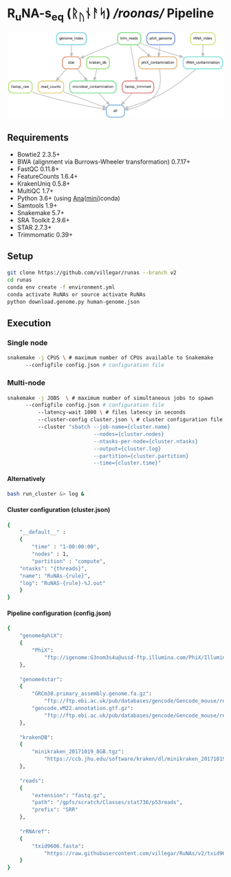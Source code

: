 
# R<sub>u</sub>NA-s<sub>eq</sub> (&#5809;<sub>&#5794;</sub>&#5822;&#5800;&#5835;) */roonas/* Pipeline

![Rule Graph](images/rule-graph.png?raw=true "Rule Graph")
## Requirements
-	Bowtie2 2.3.5+
-	BWA (alignment via Burrows-Wheeler transformation) 0.7.17+
-	FastQC 0.11.8+
-	FeatureCounts 1.6.4+
-	KrakenUniq 0.5.8+
-	MultiQC 1.7+
-	Python 3.6+ (using [Ana](https://anaconda.org)([mini](https://docs.conda.io/en/latest/miniconda.html))conda)
-	Samtools 1.9+
-	Snakemake 5.7+
-	SRA Toolkit 2.9.6+
-	STAR 2.7.3+
-	Trimmomatic 0.39+

## Setup
```bash
git clone https://github.com/villegar/runas --branch v2
cd runas
conda env create -f environment.yml
conda activate RuNAs or source activate RuNAs
python download.genome.py human-genome.json
```

## Execution
### Single node
```bash
snakemake -j CPUS \ # maximum number of CPUs available to Snakemake
	  --configfile config.json # configuration file
```

### Multi-node
```bash
snakemake -j JOBS  \ # maximum number of simultaneous jobs to spawn
	  --configfile config.json # configuration file
          --latency-wait 1000 \ # files latency in seconds
          --cluster-config cluster.json \ # cluster configuration file
          --cluster "sbatch --job-name={cluster.name} 
                            --nodes={cluster.nodes} 
                            --ntasks-per-node={cluster.ntasks} 
                            --output={cluster.log} 
                            --partition={cluster.partition} 
                            --time={cluster.time}"
```
#### Alternatively
```bash
bash run_cluster &> log &
```

#### Cluster configuration (cluster.json)
```bash
{
    "__default__" :
    {
        "time" : "1-00:00:00",
        "nodes" : 1,
        "partition" : "compute",
	"ntasks": "{threads}",
	"name": "RuNAs-{rule}",
	"log": "RuNAS-{rule}-%J.out"
    }
}
```

#### Pipeline configuration (config.json)
```bash
{
    "genome4phiX":
    {
        "PhiX": 
            "ftp://igenome:G3nom3s4u@ussd-ftp.illumina.com/PhiX/Illumina/RTA/PhiX_Illumina_RTA.tar.gz"
    },

    "genome4star":
    {
        "GRCm38.primary_assembly.genome.fa.gz": 
            "ftp://ftp.ebi.ac.uk/pub/databases/gencode/Gencode_mouse/release_M22/GRCm38.primary_assembly.genome.fa.gz",
        "gencode.vM22.annotation.gtf.gz": 
            "ftp://ftp.ebi.ac.uk/pub/databases/gencode/Gencode_mouse/release_M22/gencode.vM22.annotation.gtf.gz"
    },

    "krakenDB":
    {
        "minikraken_20171019_8GB.tgz": 
            "https://ccb.jhu.edu/software/kraken/dl/minikraken_20171019_8GB.tgz"
    },

    "reads":
    {
        "extension": "fastq.gz",
        "path": "/gpfs/scratch/Classes/stat736/p53reads",
        "prefix": "SRR"
    },

    "rRNAref":
    {
        "txid9606.fasta": 
            "https://raw.githubusercontent.com/villegar/RuNAs/v2/txid9606.fasta"
    }
}
```
